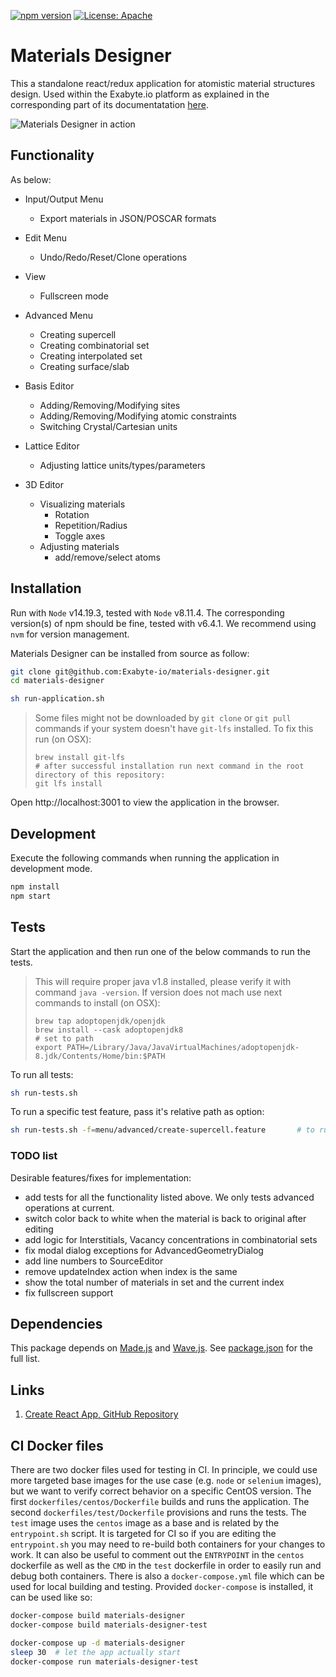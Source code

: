 [![npm version](https://badge.fury.io/js/%40exabyte-io%2Fmaterials-designer.svg)](https://badge.fury.io/js/%40exabyte-io%2Fmaterials-designer)
[![License: Apache](https://img.shields.io/badge/License-Apache-blue.svg)](https://www.apache.org/licenses/LICENSE-2.0)

# Materials Designer

This a standalone react/redux application for atomistic material structures design. Used within the Exabyte.io platform as explained in the corresponding part of its documentatation [here](https://docs.exabyte.io/materials-designer/overview/).

![Materials Designer in action](https://docs.exabyte.io/images/materials-designer/CreateMaterialSupercell.gif "Materials Designer in action")

## Functionality

As below:

- Input/Output Menu
    - Export materials in JSON/POSCAR formats
- Edit Menu
    - Undo/Redo/Reset/Clone operations
- View
    - Fullscreen mode
- Advanced Menu
    - Creating supercell
    - Creating combinatorial set
    - Creating interpolated set
    - Creating surface/slab
- Basis Editor
    - Adding/Removing/Modifying sites
    - Adding/Removing/Modifying atomic constraints
    - Switching Crystal/Cartesian units
- Lattice Editor
    - Adjusting lattice units/types/parameters

- 3D Editor
    - Visualizing materials
        - Rotation
        - Repetition/Radius
        - Toggle axes
    - Adjusting materials
        - add/remove/select atoms

## Installation

Run with `Node` v14.19.3, tested with `Node` v8.11.4. The corresponding version(s) of npm should be fine, tested with v6.4.1. We recommend using `nvm` for version management.

Materials Designer can be installed from source as follow:

```bash
git clone git@github.com:Exabyte-io/materials-designer.git
cd materials-designer

sh run-application.sh
```

> Some files might not be downloaded by `git clone` or `git pull` commands if your system doesn't have `git-lfs` installed.
> To fix this run (on OSX):
> ```
> brew install git-lfs
> # after successful installation run next command in the root directory of this repository:
> git lfs install
> ```

Open http://localhost:3001 to view the application in the browser.

## Development

Execute the following commands when running the application in development mode.

```bash
npm install
npm start
```

## Tests

Start the application and then run one of the below commands to run the tests.

> This will require proper java v1.8 installed, please verify it with command `java -version`.
> If version does not mach use next commands to install (on OSX):
> ```
> brew tap adoptopenjdk/openjdk
> brew install --cask adoptopenjdk8
> # set to path
> export PATH=/Library/Java/JavaVirtualMachines/adoptopenjdk-8.jdk/Contents/Home/bin:$PATH
> ```

To run all tests:

```bash
sh run-tests.sh
```

To run a specific test feature, pass it's relative path as option: 
```bash
sh run-tests.sh -f=menu/advanced/create-supercell.feature       # to run a specific test
```

### TODO list

Desirable features/fixes for implementation:

- add tests for all the functionality listed above. We only tests advanced operations at current.
- switch color back to white when the material is back to original after editing
- add logic for Interstitials, Vacancy concentrations in combinatorial sets
- fix modal dialog exceptions for AdvancedGeometryDialog
- add line numbers to SourceEditor
- remove updateIndex action when index is the same
- show the total number of materials in set and the current index
- fix fullscreen support

## Dependencies

This package depends on [Made.js](https://github.com/Exabyte-io/made.js) and [Wave.js](https://github.com/Exabyte-io/wave.js). See [package.json](package.json) for the full list.

## Links

1. [Create React App, GitHub Repository](https://github.com/facebook/create-react-app)


## CI Docker files

There are two docker files used for testing in CI. In principle, we could use
more targeted base images for the use case (e.g. `node` or `selenium` images),
but we want to verify correct behavior
on a specific CentOS version. The first `dockerfiles/centos/Dockerfile` builds and
runs the application. The second `dockerfiles/test/Dockerfile` provisions and runs
the tests. The `test` image uses the `centos` image as a base and is related by the
`entrypoint.sh` script. It is targeted for CI so if you are editing
the `entrypoint.sh` you may need to re-build both containers for your changes to
work. It can also be useful to comment out the `ENTRYPOINT` in the `centos` dockerfile
as well as the `CMD` in the `test` dockerfile in order to easily run and debug both
containers. There is also a `docker-compose.yml` file which can be used for local
building and testing. Provided `docker-compose` is installed, it can be used like so:

```bash
docker-compose build materials-designer
docker-compose build materials-designer-test

docker-compose up -d materials-designer
sleep 30  # let the app actually start
docker-compose run materials-designer-test
```
